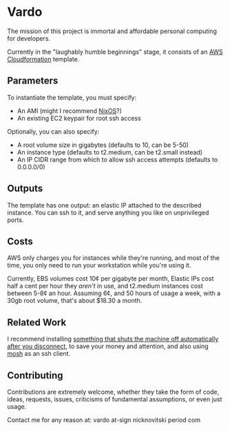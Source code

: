 # Vardo

The mission of this project is immortal and affordable personal computing for
developers.

Currently in the "laughably humble beginnings" stage, it consists of an [AWS
Cloudformation](https://aws.amazon.com/cloudformation/) template.

## Parameters

To instantiate the template, you must specify:
- An AMI (might I recommend [NixOS](https://nixos.org/nixos/download.html#amazon-ec2)?)
- An existing EC2 keypair for root ssh access

Optionally, you can also specify:
- A root volume size in gigabytes (defaults to 10, can be 5-50)
- An instance type (defaults to t2.medium, can be t2.small instead)
- An IP CIDR range from which to allow ssh access attempts (defaults to 0.0.0.0/0)

## Outputs

The template has one output: an elastic IP attached to the described instance.
You can ssh to it, and serve anything you like on unprivileged ports.

## Costs

AWS only charges you for instances while they're running, and most of the time,
you only need to run your workstation while you're using it.

Currently, EBS volumes cost 10¢ per gigabyte per month, Elastic IPs cost half a
cent per hour they _aren't_ in use, and t2.medium instances cost between 5-8¢
an hour.  Assuming 6¢, and 50 hours of usage a week, with a 30gb root volume,
that's about $18.30 a month.

## Related Work

I recommend installing [something that shuts the machine off automatically
after you disconnect](https://www.github.com/nicknovitski/occupado), to save your
money and attention, and also using [mosh](https://mosh.org) as an ssh client.

## Contributing

Contributions are extremely welcome, whether they take the form of code, ideas,
requests, issues, criticisms of fundamental assumptions, or even just usage.

Contact me for any reason at: vardo at-sign nicknovitski period com

